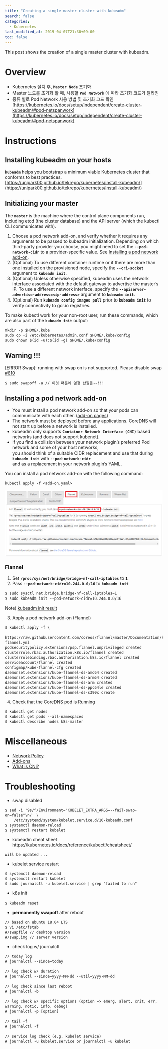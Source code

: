 ```yaml
---
title: "Creating a single master cluster with kubeadm"
search: false
categories:
  - Kubernetes
last_modified_at: 2019-04-07T21:30+09:00
toc: false
---
```


This post shows the creation of a single master cluster with kubeadm.  

# Overview
* Kubernetes 설치 후, **`Master Node`** 초기화
* Master 노드를 초기화 할 때, 사용할 **`Pod Network`** 에 따라 초기화 코드가 달라짐
* 종류 별로 Pod Network 사용 방법 및 초기화 코드 확인  
  [https://kubernetes.io/docs/setup/independent/create-cluster-kubeadm/#pod-netspanwork](https://kubernetes.io/docs/setup/independent/create-cluster-kubeadm/#pod-netspanwork)  

# Instructions

## Installing kubeadm on your hosts
**`kubeadm`** helps you bootstrap a minimum viable Kubernetes cluster that conforms to best practices.
[https://unipark00.github.io/tekrepo/kubernetes/install-kubeadm/](https://unipark00.github.io/tekrepo/kubernetes/install-kubeadm/)

## Initializing your master
The **`master`** is the machine where the control plane components run, including etcd (the cluster database) and the API server (which the kubectl CLI communicates with).  
1. Choose a pod network add-on, and verify whether it requires any arguments to be passed to kubeadm initialization. Depending on which third-party provider you choose, you might need to set the **`--pod-network-cidr`** to a provider-specific value. See [Installing a pod network add-on](https://kubernetes.io/docs/setup/independent/create-cluster-kubeadm/#pod-network).  
1. (Optional) To use different container runtime or if there are more than one installed on the provisioned node, specify the **`--cri-socket`** argument to **```kubeadm init```**.
1. (Optional) Unless otherwise specified, kubeadm uses the network interface associated with the default gateway to advertise the master’s IP. To use a different network interface, specify the **`--apiserver-advertise-address=<ip-address>`** argument to **`kubeadm init`**.  
1. (Optional) Run **`kubeadm config images pull`** prior to **`kubeadm init`** to verify connectivity to gcr.io registries.

To make kubectl work for your non-root user, run these commands, which are also part of the **`kubeadm init`** output:
```console
mkdir -p $HOME/.kube
sudo cp -i /etc/kubernetes/admin.conf $HOME/.kube/config
sudo chown $(id -u):$(id -g) $HOME/.kube/config
```

## Warning !!!
[ERROR Swap]: running with swap on is not supported. Please disable swap [#610](https://github.com/kubernetes/kubeadm/issues/610)
```
$ sudo swapoff -a // 이것 때문에 엄청 삽질을~~!!!
```

## Installing a pod network add-on
* You must install a pod network add-on so that your pods can communicate with each other. ([add-on pages](https://kubernetes.io/docs/concepts/cluster-administration/addons/))  
* The network must be deployed before any applications. CoreDNS will not start up before a network is installed.  
* kubeadm only supports **`Container Network Interface (CNI)`** based networks (and does not support kubenet).  
* If you find a collision between your network plugin’s preferred Pod network and some of your host networks,  
  you should think of a suitable CIDR replacement and use that during **`kubeadm init`** with **`--pod-network-cidr`**  
  and as a replacement in your network plugin’s YAML.

You can install a pod network add-on with the following command:  
```console
kubectl apply -f <add-on.yaml>
```  

![pod-network](https://github.com/unipark00/tekrepo/blob/master/_posts/20190411_132750.png?raw=true)

### Flannel  
1. Set **`/proc/sys/net/bridge/bridge-nf-call-iptables`** to **`1`**  
2. Pass **`--pod-network-cidr=10.244.0.0/16`** to **`kubeadm init`**  
```console
$ sudo sysctl net.bridge.bridge-nf-call-iptables=1
$ sudo kubeadm init --pod-network-cidr=10.244.0.0/16
```
Note) [kubeadm init result](https://unipark00.github.io/tekrepo/kubernetes/kubeadm_init_sample_result/)  

3. Apply a pod network add-on (Flannel)  
```console
$ kubectl apply -f \
      https://raw.githubusercontent.com/coreos/flannel/master/Documentation/kube-flannel.yml
podsecuritypolicy.extensions/psp.flannel.unprivileged created
clusterrole.rbac.authorization.k8s.io/flannel created
clusterrolebinding.rbac.authorization.k8s.io/flannel created
serviceaccount/flannel created
configmap/kube-flannel-cfg created
daemonset.extensions/kube-flannel-ds-amd64 created
daemonset.extensions/kube-flannel-ds-arm64 created
daemonset.extensions/kube-flannel-ds-arm created
daemonset.extensions/kube-flannel-ds-ppc64le created
daemonset.extensions/kube-flannel-ds-s390x create
```
4. Check that the CoreDNS pod is Running
```console
$ kubectl get nodes
$ kubectl get pods --all-namespaces
$ kubectl describe nodes k8s-master
```

# Miscellaneous
* [Network Policy](https://kubernetes.io/docs/concepts/services-networking/network-policies/)
* [Add-ons](https://kubernetes.io/docs/concepts/cluster-administration/addons/)
* [What is CNI?](https://github.com/containernetworking/cni#cni---the-container-network-interface)

# Troubleshooting
* swap disabled
```console
$ sed -i '9s/^/Environment="KUBELET_EXTRA_ARGS=--fail-swap-on=false"\n/' \
    /etc/systemd/system/kubelet.service.d/10-kubeadm.conf
$ systemctl daemon-reload
$ systemctl restart kubelet
```
* kubeadm cheat sheet
https://kubernetes.io/docs/reference/kubectl/cheatsheet/
```console
will be updated ...
```
* kubelet service restart
```console
$ systemctl daemon-reload
$ systemctl restart kubelet
$ sudo journalctl -u kubelet.service | grep "failed to run"
```
* k8s init
```console
$ kubeadm reset
```
* **permanently swapoff** after reboot
```console
// based on ubuntu 18.04 LTS
$ vi /etc/fstab
#/swapfile // desktop version
#/swap.img // server version
```
* check log w/ journalctl
```console
// today log
# journalctl --since=today

// log check w/ duration
# journalctl --since=yyyy-MM-dd --util=yyyy-MM-dd

// log check since last reboot
# journalctl -b

// log check w/ specific options (option => emerg, alert, crit, err, warning, notic, info, debug)
# journalctl -p [option]

// tail -f
# journalctl -f

// service log check (e.g. kubelet service)
# journalctl -u kubelet.service or journalctl -u kubelet
```
